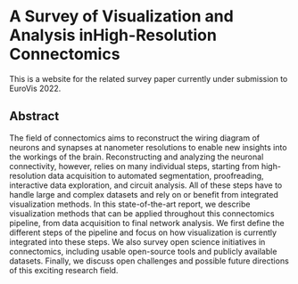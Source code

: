 # A Survey of Visualization and Analysis inHigh-Resolution Connectomics

This is a website for the related survey paper currently under submission to EuroVis 2022.

## Abstract
The field of connectomics aims to reconstruct the wiring diagram of neurons and synapses at
nanometer resolutions to enable new insights into the workings of the brain.
Reconstructing and analyzing the neuronal connectivity, however, relies on many individual steps, starting from high-resolution data acquisition to automated segmentation, proofreading, interactive data exploration, and circuit analysis. All of these steps have to handle large and complex datasets and rely on or benefit from integrated visualization methods.
In this state-of-the-art report, we describe visualization methods that can be applied throughout this connectomics pipeline, from data acquisition to final network analysis. We first define the different steps of the pipeline and focus on how visualization is currently integrated into these steps.
We also survey open science initiatives in connectomics, including usable open-source tools and publicly available datasets. 
Finally, we discuss open challenges and possible future directions of this exciting research field.
